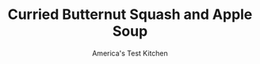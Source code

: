 ---
layout: ../../layouts/MarkdownPostLayout.astro
title: Curried Butternut Squash and Apple Soup
author: America's Test Kitchen
pubDate: 2023-03-15
description: "This satisfying soup made with sweet, caramelized roasted butternut squash is finished on the stovetop, but the flavor is built in the oven."
image_url: https://res.cloudinary.com/hksqkdlah/image/upload/ar_1:1,c_fill,dpr_2.0,f_auto,fl_lossy.progressive.strip_profile,g_faces:auto,q_auto:low,w_344/SFS_Curried_Butternut_Squash_and_Apple_Soup_012_lvjdnq
tags: ["Main Courses","Vegetables","Soups"]
calories: 1965
protein: 9
carbohydrates: 72
fats: 21
fiber: 12
ingredients: ["1 , medium butternut squash (about 3 pounds), peeled, seeded, and cut into 1 1/2-inch chunks (see related Step by Step)","1 1/2 pounds, Golden Delicious apples, peeled, cored, and chopped","3 medium, shallots, peeled and quartered","1/4 cup, vegetable oil",", Salt and pepper","4 cups, low-sodium chicken broth (see note)","1 tablespoon, maple syrup","1/2 teaspoon, curry powder","1/4 cup, heavy cream"]
serves: 4
time: "1¾ hours"
instructions: ["Adjust oven rack to middle position and heat oven to 450 degrees. Toss squash, apples, shallots, oil, 1 teaspoon salt, and ½ teaspoon pepper in large bowl, then arrange in single layer in large roasting pan. Roast, stirring occasionally, until vegetables are golden brown and softened, about 45 minutes. Add ½ cup broth to pan and scrape up any browned bits with wooden spoon. Return to oven and cook until liquid has reduced and vegetables are glazed, about 5 minutes.","Working in 2 batches, puree squash mixture and remaining broth in blender until smooth. Transfer pureed squash mixture to large saucepan and stir in syrup, curry powder, and cream. Bring soup to simmer over medium-low heat, adding ¼ cup water at a time as necessary to adjust consistency. Serve. (Soup can be refrigerated in airtight container for 3 days.)"]
nutrition: ["1590 mg Potassium, K","224 mg Phosphorus, P","201 mg Calcium, Ca","3 mg Iron, Fe","124 mg Magnesium, Mg","1934 mg Sodium, Na","1 mg Zinc, Zn","21 g Total lipid (fat)","7 mg Niacin","12 g Fatty acids, total monounsaturated","3 g Fatty acids, total polyunsaturated","63 mg Vitamin C, total ascorbic acid","20 mg Cholesterol","4 g Fatty acids, total saturated","12 g Fiber, total dietary","98 µg Folate, food","30 g Sugars, total","11 µg Vitamin K (phylloquinone)","669 g Water","72 g Carbohydrate, by difference","93 µg Folate, DFE","9 g Protein","7 mg Vitamin E (alpha-tocopherol)","1587 µg Vitamin A, RAE","491 kcal Energy","3 g Sugars, added","1965 calories"]
notes: "Because the bulbous end of butternut squash contains the seeds and stringy fibers, purchase squash with a relatively long neck—they have more usable flesh. You can replace the chicken broth with vegetable broth for a vegetarian version of this soup."
---